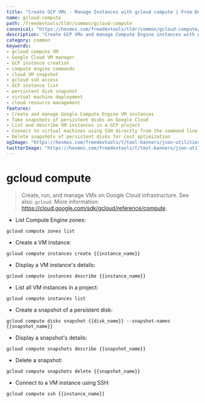 ```yaml
---
title: "Create GCP VMs - Manage Instances with gcloud compute | Free DevTools"
name: gcloud-compute
path: /freedevtools/tldr/common/gcloud-compute
canonical: "https://hexmos.com/freedevtools/tldr/common/gcloud-compute/"
description: "Create GCP VMs and manage Compute Engine instances with gcloud compute. Simplify cloud resource management and virtual machine deployment. Free online tool, no registration required."
category: common
keywords:
- gcloud compute VM
- Google Cloud VM manager
- GCP instance creation
- compute engine commands
- cloud VM snapshot
- gcloud ssh access
- GCP instance list
- persistent disk snapshot
- virtual machine deployment
- cloud resource management
features:
- Create and manage Google Compute Engine VM instances
- Take snapshots of persistent disks on Google Cloud
- List and describe VM instances in a GCP project
- Connect to virtual machines using SSH directly from the command line
- Delete snapshots of persistent disks for cost optimization
ogImage: "https://hexmos.com/freedevtools/t/tool-banners/json-utilities-banner.png"
twitterImage: "https://hexmos.com/freedevtools/t/tool-banners/json-utilities-banner.png"
---
```


# gcloud compute

> Create, run, and manage VMs on Google Cloud infrastructure.
> See also: `gcloud`.
> More information: <https://cloud.google.com/sdk/gcloud/reference/compute>.

- List Compute Engine zones:

`gcloud compute zones list`

- Create a VM instance:

`gcloud compute instances create {{instance_name}}`

- Display a VM instance's details:

`gcloud compute instances describe {{instance_name}}`

- List all VM instances in a project:

`gcloud compute instances list`

- Create a snapshot of a persistent disk:

`gcloud compute disks snapshot {{disk_name}} --snapshot-names {{snapshot_name}}`

- Display a snapshot's details:

`gcloud compute snapshots describe {{snapshot_name}}`

- Delete a snapshot:

`gcloud compute snapshots delete {{snapshot_name}}`

- Connect to a VM instance using SSH:

`gcloud compute ssh {{instance_name}}`
